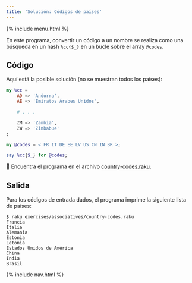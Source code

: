 ```yaml
---
title: 'Solución: Códigos de países'
---
```


{% include menu.html %}

En este programa, convertir un código a un nombre se realiza como una búsqueda en un hash `%cc{$_}` en un bucle sobre el array `@codes`.

## Código

Aquí está la posible solución (no se muestran todos los países):

```raku
my %cc =
    AD => 'Andorra',
    AE => 'Emiratos Árabes Unidos',

    # . . .

    ZM => 'Zambia',
    ZW => 'Zimbabue'
;

my @codes = < FR IT DE EE LV US CN IN BR >;

say %cc{$_} for @codes;
```

🦋 Encuentra el programa en el archivo [country-codes.raku](https://github.com/ash/raku-course/blob/master/exercises/associatives/country-codes.raku).

## Salida

Para los códigos de entrada dados, el programa imprime la siguiente lista de países:

```console
$ raku exercises/associatives/country-codes.raku
Francia
Italia
Alemania
Estonia
Letonia
Estados Unidos de América
China
India
Brasil
```

{% include nav.html %}